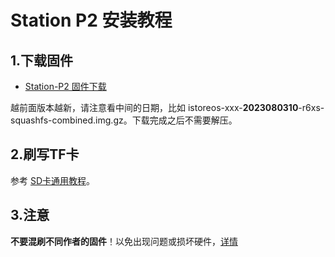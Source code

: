 # Station P2 安装教程

## 1.下载固件

* [Station-P2 固件下载](https://site.istoreos.com/firmware/download?devicename=station-p2&firmware=iStoreOS)

越前面版本越新，请注意看中间的日期，比如 istoreos-xxx-**2023080310**-r6xs-squashfs-combined.img.gz。下载完成之后不需要解压。

## 2.刷写TF卡
参考 [SD卡通用教程](/zh/guide/istoreos/install_sd.html)。

## 3.注意
**不要混刷不同作者的固件**！以免出现问题或损坏硬件，[详情](https://github.com/istoreos/istoreos/issues/1012)